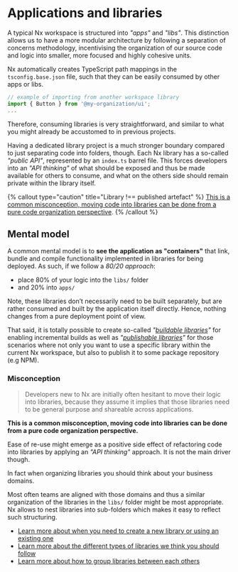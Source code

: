 # Applications and libraries

A typical Nx workspace is structured into _"apps"_ and _"libs"_. This distinction allows us to have a more modular architecture by following a separation of concerns methodology, incentivising the organization of our source code and logic into smaller, more focused and highly cohesive units.

Nx automatically creates TypeScript path mappings in the `tsconfig.base.json` file, such that they can be easily consumed by other apps or libs.

```typescript
// example of importing from another workspace library
import { Button } from '@my-organization/ui';
...
```

Therefore, consuming libraries is very straightforward, and similar to what you might already be accustomed to in previous projects.

Having a dedicated library project is a much stronger boundary compared to just separating code into folders, though. Each Nx library has a so-called _"public API"_, represented by an `index.ts` barrel file. This forces developers into an _"API thinking"_ of what should be exposed and thus be made available for others to consume, and what on the others side should remain private within the library itself.

{% callout type="caution" title="Library !== published artefact" %}
[This is a common misconception, moving code into libraries can be done from a pure code organization perspective](#misconception).
{% /callout %}

## Mental model

A common mental model is to **see the application as "containers"** that link, bundle and compile functionality implemented in libraries for being deployed.
As such, if we follow a _80/20 approach_:

- place 80% of your logic into the `libs/` folder
- and 20% into `apps/`

Note, these libraries don’t necessarily need to be built separately, but are rather consumed and built by the application itself directly. Hence, nothing changes from a pure deployment point of view.

That said, it is totally possible to create so-called _"[buildable libraries](/structure/buildable-and-publishable-libraries#buildable-libraries)"_ for enabling incremental builds as
well as _"[publishable libraries](/structure/buildable-and-publishable-libraries#publishable-libraries)"_ for those scenarios where not only you want to
use a specific library within the current Nx workspace, but also to publish it
to some package repository (e.g NPM).

### Misconception

> Developers new to Nx are initially often hesitant to move their logic into libraries, because they assume it implies that those libraries need to be general purpose and shareable across applications.

**This is a common misconception, moving code into libraries can be done from a pure code organization perspective.**

Ease of re-use might emerge as a positive side effect of refactoring code into libraries by applying an _"API thinking"_ approach. It is not the main driver though.

In fact when organizing libraries you should think about your business domains.

Most often teams are aligned with those domains and thus a similar organization of the libraries in the `libs/` folder might be most appropriate. Nx allows to nest libraries into sub-folders which makes it easy to reflect such structuring.

- [Learn more about when you need to create a new library or using an existing one](/structure/creating-libraries)
- [Learn more about the different types of libraries we think you should follow](/structure/library-types)
- [Learn more about how to group libraries between each others](/structure/grouping-libraries)
